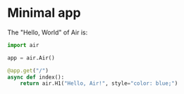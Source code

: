 # Minimal app

The "Hello, World" of Air is:

```python
import air

app = air.Air()

@app.get("/")
async def index():
    return air.H1("Hello, Air!", style="color: blue;")
```
